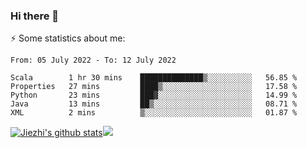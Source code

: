 ### Hi there 👋

⚡ Some statistics about me:


<!--START_SECTION:waka-->

```text
From: 05 July 2022 - To: 12 July 2022

Scala        1 hr 30 mins    ██████████████▒░░░░░░░░░░   56.85 %
Properties   27 mins         ████▒░░░░░░░░░░░░░░░░░░░░   17.58 %
Python       23 mins         ███▓░░░░░░░░░░░░░░░░░░░░░   14.99 %
Java         13 mins         ██▒░░░░░░░░░░░░░░░░░░░░░░   08.71 %
XML          2 mins          ▒░░░░░░░░░░░░░░░░░░░░░░░░   01.87 %
```

<!--END_SECTION:waka-->





[![Jiezhi's github stats](https://github-readme-stats.vercel.app/api?username=Jiezhi&show_icons=true)](https://github.com/Jiezhi/github-readme-stats)[![](https://stats.justsong.cn/api/leetcode/?username=Jiezhi)](https://leetcode.com/Jiezhi/) 
<!--
[![Top Langs](https://github-readme-stats.vercel.app/api/top-langs/?username=Jiezhi&hide=javascript,html)](https://github.com/Jiezhi/github-readme-stats)

**Jiezhi/Jiezhi** is a ✨ _special_ ✨ repository because its `README.md` (this file) appears on your GitHub profile.

Here are some ideas to get you started:

- 🔭 I’m currently working on ...
- 🌱 I’m currently learning ...
- 👯 I’m looking to collaborate on ...
- 🤔 I’m looking for help with ...
- 💬 Ask me about ...
- 📫 How to reach me: ...
- 😄 Pronouns: ...
- ⚡ Fun fact: ...
-->

